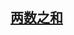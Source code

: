 ## [两数之和](https://leetcode.cn/problems/two-sum/description/?envType=study-plan-v2&envId=top-100-liked)


